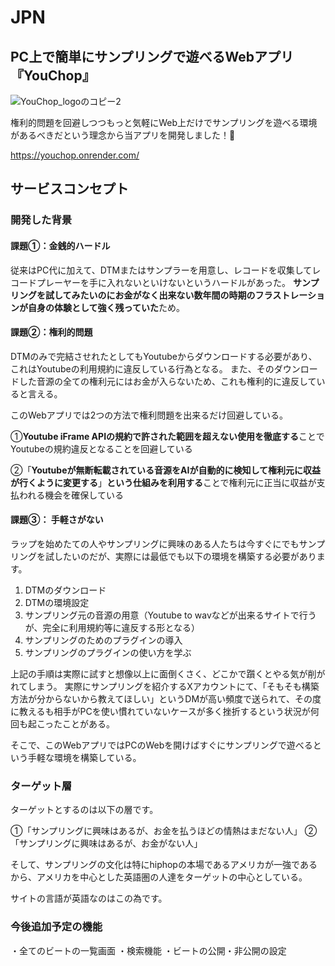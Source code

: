 # JPN
## PC上で簡単にサンプリングで遊べるWebアプリ『YouChop』
![YouChop_logoのコピー2](https://github.com/user-attachments/assets/b8d011d3-36c4-4ebb-b0d7-114f3265bf0a)

権利的問題を回避しつつもっと気軽にWeb上だけでサンプリングを遊べる環境があるべきだという理念から当アプリを開発しました！🎤

https://youchop.onrender.com/

## サービスコンセプト
### 開発した背景
#### 課題①：金銭的ハードル
従来はPC代に加えて、DTMまたはサンプラーを用意し、レコードを収集してレコードプレーヤーを手に入れないといけないというハードルがあった。
**サンプリングを試してみたいのにお金がなく出来ない数年間の時期のフラストレーションが自身の体験として強く残っていた**ため。

#### 課題②：権利的問題
DTMのみで完結させれたとしてもYoutubeからダウンロードする必要があり、これはYoutubeの利用規約に違反している行為となる。
また、そのダウンロードした音源の全ての権利元にはお金が入らないため、これも権利的に違反していると言える。

このWebアプリでは2つの方法で権利問題を出来るだけ回避している。

①**Youtube iFrame APIの規約で許された範囲を超えない使用を徹底する**ことでYoutubeの規約違反となることを回避している

②「**Youtubeが無断転載されている音源をAIが自動的に検知して権利元に収益が行くように変更する**」**という仕組みを利用する**ことで権利元に正当に収益が支払われる機会を確保している

#### 課題③： 手軽さがない
ラップを始めたての人やサンプリングに興味のある人たちは今すぐにでもサンプリングを試したいのだが、実際には最低でも以下の環境を構築する必要があります。

1. DTMのダウンロード
2. DTMの環境設定
2. サンプリング元の音源の用意（Youtube to wavなどが出来るサイトで行うが、完全に利用規約等に違反する形となる）
3. サンプリングのためのプラグインの導入
4. サンプリングのプラグインの使い方を学ぶ

上記の手順は実際に試すと想像以上に面倒くさく、どこかで躓くとやる気が削がれてしまう。
実際にサンプリングを紹介するXアカウントにて、「そもそも構築方法が分からないから教えてほしい」というDMが高い頻度で送られて、その度に教えるも相手がPCを使い慣れていないケースが多く挫折するという状況が何回も起こったことがある。

そこで、このWebアプリではPCのWebを開けばすぐにサンプリングで遊べるという手軽な環境を構築している。

### ターゲット層
ターゲットとするのは以下の層です。

①「サンプリングに興味はあるが、お金を払うほどの情熱はまだない人」
②「サンプリングに興味はあるが、お金がない人」

そして、サンプリングの文化は特にhiphopの本場であるアメリカが一強であるから、アメリカを中心とした英語圏の人達をターゲットの中心としている。

サイトの言語が英語なのはこの為です。


### 今後追加予定の機能
・全てのビートの一覧画面
・検索機能
・ビートの公開・非公開の設定